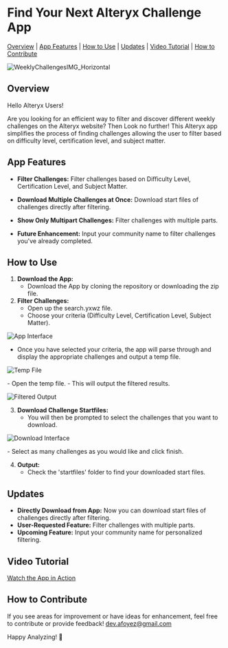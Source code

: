 # Find Your Next Alteryx Challenge App
[Overview](#overview) | [App Features](#app-features) | [How to Use](#how-to-use) | [Updates](#updates) | [Video Tutorial](#video-tutorial) | [How to Contribute](#how-to-contribute)

![WeeklyChallengesIMG_Horizontal](https://github.com/afnfyz/alteryx_weekly_challenge_filter/assets/124072294/75a3225c-8d68-467c-91fe-c331ef77685f)

## Overview <a name="overview"></a>

Hello Alteryx Users! 

Are you looking for an efficient way to filter and discover different weekly challenges on the Alteryx website? 
Then Look no further! 
This Alteryx app simplifies the process of finding challenges allowing the user to filter based on difficulty level, certification level, and subject matter.

## App Features <a name="app-features"></a>

- **Filter Challenges:** Filter challenges based on Difficulty Level, Certification Level, and Subject Matter.
- **Download Multiple Challenges at Once:** Download start files of challenges directly after filtering.
- **Show Only Multipart Challenges:** Filter challenges with multiple parts.

- **Future Enhancement:** Input your community name to filter challenges you've already completed.

## How to Use <a name="how-to-use"></a>

1. **Download the App:**
   - Download the App by cloning the repository or downloading the zip file.
2. **Filter Challenges:**
   - Open up the search.yxwz file.
   - Choose your criteria (Difficulty Level, Certification Level, Subject Matter).
<p align="left">
  <img src="https://github.com/afnfyz/alteryx_weekly_challenge_filter/assets/124072294/0ce0388d-39b5-4846-b500-65fa7918c0ce" alt="App Interface">
</p>

   - Once you have selected your criteria, the app will parse through and display the appropriate challenges and output a temp file.
<p align="left">
  <img src="https://github.com/afnfyz/alteryx_weekly_challenge_filter/assets/124072294/ceaf172b-fe5d-4d53-b869-795f6f6a8937" alt="Temp File">
</p>
   - Open the temp file.
   - This will output the filtered results.
<p align="left">
  <img src="https://github.com/afnfyz/alteryx_weekly_challenge_filter/assets/124072294/ee5f340a-c6e1-4842-ae3b-f6b97b1dcd82" alt="Filtered Output">
</p>

3. **Download Challenge Startfiles:**
   - You will then be prompted to select the challenges that you want to download.
<p align="left">
  <img src="https://github.com/afnfyz/alteryx_weekly_challenge_filter/assets/124072294/d98fb475-2b20-4923-9633-bc4781aa8eb4" alt="Download Interface">
</p>
   - Select as many challenges as you would like and click finish.

4. **Output:**
   - Check the 'startfiles' folder to find your downloaded start files.

## Updates <a name="updates"></a>

- **Directly Download from App:** Now you can download start files of challenges directly after filtering.
- **User-Requested Feature:** Filter challenges with multiple parts.
- **Upcoming Feature:** Input your community name for personalized filtering.

## Video Tutorial <a name="video-tutorial"></a>

[Watch the App in Action](<YourVideoLink>)

## How to Contribute <a name="how-to-contribute"></a>

If you see areas for improvement or have ideas for enhancement, feel free to contribute or provide feedback!
dev.afoyez@gmail.com

Happy Analyzing! 🚀
